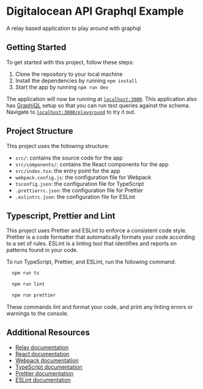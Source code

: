 # Digitalocean API Graphql Example

A relay based application to play around with graphql

## Getting Started

To get started with this project, follow these steps:

1. Clone the repository to your local machine
2. Install the dependencies by running `npm install`
3. Start the app by running `npm run dev`

The application will now be running at [`localhost:3000`](http://localhost:3000). This application also has [GraphiQL](https://github.com/graphql/graphiql) setup so that you can run test queries against the schema. Navigate to [`localhost:3000/playground`](http://localhost:3000) to try it out.

## Project Structure

This project uses the following structure:

- `src/`: contains the source code for the app
- `src/components/`: contains the React components for the app
- `src/index.tsx`: the entry point for the app
- `webpack.config.js`: the configuration file for Webpack
- `tsconfig.json`: the configuration file for TypeScript
- `.prettierrc.json`: the configuration file for Prettier
- `.eslintrc.json`: the configuration file for ESLint

## Typescript, Prettier and Lint

This project uses Prettier and ESLint to enforce a consistent code style. Prettier is a code formatter that automatically formats your code according to a set of rules. ESLint is a linting tool that identifies and reports on patterns found in your code.

To run TypeScript, Prettier, and ESLint, run the following command:

```sh
  npm run ts
```

```sh
  npm run lint
```

```sh
  npm run prettier
```

These commands lint and format your code, and print any linting errors or warnings to the console.

## Additional Resources

- [Relay documentation](https://relay.dev)
- [React documentation](https://reactjs.org/docs/getting-started.html)
- [Webpack documentation](https://webpack.js.org/concepts/)
- [TypeScript documentation](https://www.typescriptlang.org/docs/home.html)
- [Prettier documentation](https://prettier.io/docs/en/index.html)
- [ESLint documentation](https://eslint.org/docs/user-guide/getting-started)
